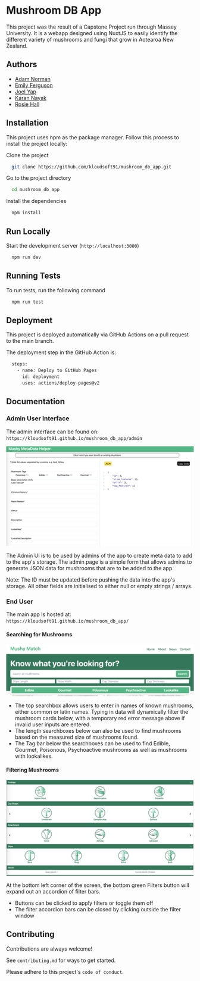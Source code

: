 # Mushroom DB App

This project was the result of a Capstone Project run through Massey University. It is a webapp designed using NuxtJS to easily identify the different variety of mushrooms and fungi that grow in Aotearoa New Zealand.


## Authors

- [Adam Norman](https://github.com/AdamN2424)
- [Emily Ferguson](https://github.com/EmilyClare4)
- [Joel Yap](https://github.com/joel-yap)
- [Karan Nayak](https://github.com/kloudsoft91)
- [Rosie Hall](https://github.com/DiscountHomebrand)


## Installation

This project uses npm as the package manager. Follow this process to install the project locally:

Clone the project
```bash
  git clone https://github.com/kloudsoft91/mushroom_db_app.git
```

Go to the project directory
```bash
  cd mushroom_db_app
```

Install the dependencies
```bash
  npm install
```


## Run Locally

Start the development server (`http://localhost:3000`)
```bash
  npm run dev
```


## Running Tests

To run tests, run the following command
```bash
  npm run test
```


## Deployment

This project is deployed automatically via GitHub Actions on a pull request to the main branch.

The deployment step in the GitHub Action is:
```bash
  steps:
    - name: Deploy to GitHub Pages
      id: deployment
      uses: actions/deploy-pages@v2
```


## Documentation

### Admin User Interface

The admin interface can be found on: `https://kloudsoft91.github.io/mushroom_db_app/admin`

![Screenshot of the Admin UI](assets/images/adminui_main.png?raw=true "Admin UI")

The Admin UI is to be used by admins of the app to create meta data to add to the app's storage. The admin page is a simple form that allows admins to generate JSON data for mushrooms that are to be added to the app.

Note: The ID must be updated before pushing the data into the app's storage. All other fields are initialised to either null or empty strings / arrays.

### End User

The main app is hosted at: `https://kloudsoft91.github.io/mushroom_db_app/`

#### Searching for Mushrooms

![Screenshot of the Main UI search controls](assets/images/ui_main_search.png?raw=true "Main Search UI - Search")

- The top searchbox allows users to enter in names of known mushrooms, either common or latin names. Typing in data will dynamically filter the mushroom cards below, with a temporary red error message above if invalid user inputs are entered.
- The length searchboxes below can also be used to find mushrooms based on the measured size of mushrooms found.
- The Tag bar below the searchboxes can be used to find Edible, Gourmet, Poisonous, Psychoactive mushrooms as well as mushrooms with lookalikes.

#### Filtering Mushrooms

![Screenshot of the Main UI filter controls](assets/images/ui_main_filters.png?raw=true "Main Search UI - Filters")

At the bottom left corner of the screen, the bottom green Filters button will expand out an accordion of filter bars.

- Buttons can be clicked to apply filters or toggle them off
- The filter accordion bars can be closed by clicking outside the filter window


## Contributing

Contributions are always welcome!

See `contributing.md` for ways to get started.

Please adhere to this project's `code of conduct`.